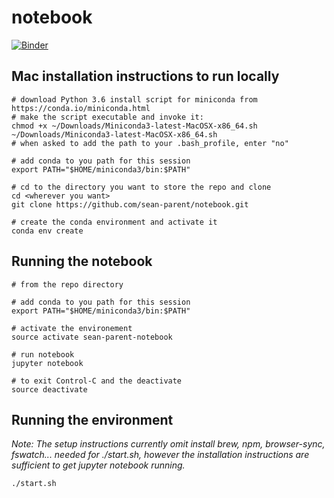 # notebook

[![Binder](https://mybinder.org/badge.svg)](https://mybinder.org/v2/gh/sean-parent/notebook/master)

## Mac installation instructions to run locally

```
# download Python 3.6 install script for miniconda from https://conda.io/miniconda.html
# make the script executable and invoke it:
chmod +x ~/Downloads/Miniconda3-latest-MacOSX-x86_64.sh
~/Downloads/Miniconda3-latest-MacOSX-x86_64.sh
# when asked to add the path to your .bash_profile, enter "no"

# add conda to you path for this session
export PATH="$HOME/miniconda3/bin:$PATH"

# cd to the directory you want to store the repo and clone
cd <wherever you want>
git clone https://github.com/sean-parent/notebook.git

# create the conda environment and activate it
conda env create
```

## Running the notebook

```
# from the repo directory

# add conda to you path for this session
export PATH="$HOME/miniconda3/bin:$PATH"

# activate the environement
source activate sean-parent-notebook

# run notebook
jupyter notebook

# to exit Control-C and the deactivate
source deactivate

```

## Running the environment

_Note: The setup instructions currently omit install brew, npm, browser-sync, fswatch... needed for ./start.sh, however the installation instructions are sufficient to get jupyter notebook running._

```
./start.sh
```
